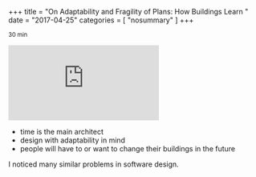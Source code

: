 +++
title = "On Adaptability and Fragility of Plans: How Buildings Learn "
date =  "2017-04-25"
categories = [ "nosummary" ]
+++

<small>30 min</small>

<div class="wrapper--nopad"> 
<div class="video">
<iframe src="https://www.youtube.com/embed/AvEqfg2sIH0" frameborder="0" allowfullscreen></iframe>
</div>
</div>

+ time is the main architect
+ design with adaptability in mind
+ people will have to or want to change their buildings in the future

I noticed many similar problems in software design. 

